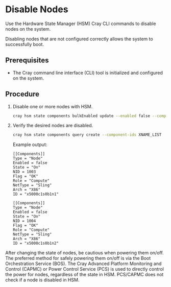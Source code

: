 # Disable Nodes

Use the Hardware State Manager \(HSM\) Cray CLI commands to disable nodes on the system.

Disabling nodes that are not configured correctly allows the system to successfully boot.

## Prerequisites

- The Cray command line interface \(CLI\) tool is initialized and configured on the system.

## Procedure

1. Disable one or more nodes with HSM.

    ```bash
    cray hsm state components bulkEnabled update --enabled false --component-ids XNAME_LIST
    ```

2. Verify the desired nodes are disabled.

    ```bash
    cray hsm state components query create --component-ids XNAME_LIST
    ```

    Example output:

    ```text
    [[Components]]
    Type = "Node"
    Enabled = false
    State = "On"
    NID = 1003
    Flag = "OK"
    Role = "Compute"
    NetType = "Sling"
    Arch = "X86"
    ID = "x5000c1s0b1n1"

    [[Components]]
    Type = "Node"
    Enabled = false
    State = "On"
    NID = 1004
    Flag = "OK"
    Role = "Compute"
    NetType = "Sling"
    Arch = "X86"
    ID = "x5000c1s0b1n2"
    ```

After changing the state of nodes, be cautious when powering them on/off. The preferred method for safely
powering them on/off is via the Boot Orchestration Service \(BOS\). The Cray Advanced Platform Monitoring
and Control \(CAPMC\) or Power Control Service \(PCS\) is used to directly control the power for nodes,
regardless of the state in HSM. PCS/CAPMC does not check if a node is disabled in HSM.
